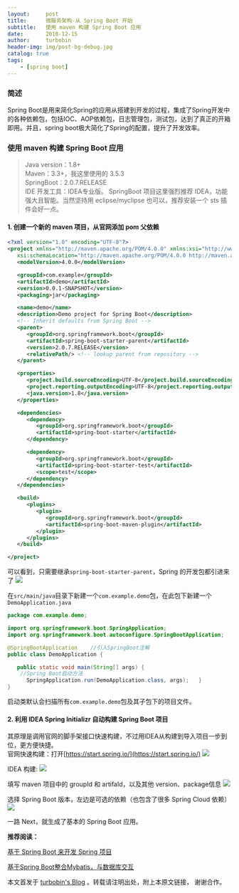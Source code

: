 ```yaml
---
layout:     post
title:      微服务架构-从 Spring Boot 开始
subtitle:   使用 maven 构建 Spring Boot 应用
date:       2018-12-15
author:     turbobin
header-img: img/post-bg-debug.jpg
catalog: true
tags:
    - [spring boot]
---
```


### 简述
Spring Boot是用来简化Spring的应用从搭建到开发的过程，集成了Spring开发中的各种依赖包，包括IOC、AOP依赖包，日志管理包，测试包，达到了真正的开箱即用。并且，spring boot极大简化了Spring的配置，提升了开发效率。

### 使用 maven 构建 Spring Boot 应用
>Java version：1.8+  
Maven：3.3+，我这里使用的 3.5.3  
SpringBoot：2.0.7.RELEASE  
IDE 开发工具：IDEA专业版。	SpringBoot 项目这里强烈推荐 IDEA，功能强大且智能。当然坚持用 eclipse/myclipse 也可以，推荐安装一个 sts 插件会好一点。

#### 1. 创建一个新的 maven 项目，从官网添加 pom 父依赖

```xml
<?xml version="1.0" encoding="UTF-8"?>
<project xmlns="http://maven.apache.org/POM/4.0.0" xmlns:xsi="http://www.w3.org/2001/XMLSchema-instance"
   xsi:schemaLocation="http://maven.apache.org/POM/4.0.0 http://maven.apache.org/xsd/maven-4.0.0.xsd">
   <modelVersion>4.0.0</modelVersion>

   <groupId>com.example</groupId>
   <artifactId>demo</artifactId>
   <version>0.0.1-SNAPSHOT</version>
   <packaging>jar</packaging>

   <name>demo</name>
   <description>Demo project for Spring Boot</description>
   <!-- Inherit defaults from Spring Boot -->
   <parent>
      <groupId>org.springframework.boot</groupId>
      <artifactId>spring-boot-starter-parent</artifactId>
      <version>2.0.7.RELEASE</version>
      <relativePath/> <!-- lookup parent from repository -->
   </parent>

   <properties>
      <project.build.sourceEncoding>UTF-8</project.build.sourceEncoding>
      <project.reporting.outputEncoding>UTF-8</project.reporting.outputEncoding>
      <java.version>1.8</java.version>
   </properties>

   <dependencies>
      <dependency>
         <groupId>org.springframework.boot</groupId>
         <artifactId>spring-boot-starter</artifactId>
      </dependency>

      <dependency>
         <groupId>org.springframework.boot</groupId>
         <artifactId>spring-boot-starter-test</artifactId>
         <scope>test</scope>
      </dependency>
   </dependencies>

   <build>
      <plugins>
         <plugin>
            <groupId>org.springframework.boot</groupId>
            <artifactId>spring-boot-maven-plugin</artifactId>
         </plugin>
      </plugins>
   </build>

</project>

```
可以看到，只需要继承`spring-boot-starter-parent`，Spring 的开发包都引进来了
![]({{site.url}}/img/java/springboot-01.png)

在`src/main/java`目录下新建一个`com.example.demo`包，在此包下新建一个`DemoApplication.java`

```java
package com.example.demo;

import org.springframework.boot.SpringApplication;
import org.springframework.boot.autoconfigure.SpringBootApplication;

@SpringBootApplication    //引入SpringBoot注解
public class DemoApplication {

   public static void main(String[] args) {
	//Spring Boot启动方法
      SpringApplication.run(DemoApplication.class, args);   }
}

```
启动类默认会扫描所有`com.example.demo`包及其子包下的项目文件。

#### 2.	利用 IDEA Spring Initializr 自动构建 Spring Boot 项目
其原理是调用官网的脚手架接口快速构建，不过用IDEA从构建到导入项目一步到位，更方便快捷。  
官网快速构建：打开[https://start.spring.io/](https://start.spring.io/)
![]({{site.url}}/img/java/springboot-02.png)

IDEA 构建:
![]({{site.url}}/img/java/springboot-03.png)

填写 maven 项目中的 groupId 和 artifaId，以及其他 version、package信息
![]({{site.url}}/img/java/springboot-04.png)

选择 Spring Boot 版本，左边是可选的依赖（也包含了很多 Spring Cloud 依赖）
![]({{site.url}}/img/java/springboot-05.png)

一路 Next，就生成了基本的 Spring Boot 应用。



**推荐阅读：**

[基于 Spring Boot 来开发 Spring 项目]({{site.url}}/2018/12/16/spring-with-springboot/)

[基于Spring Boot整合Mybatis，与数据库交互]({{site.url}}/2018/12/17/springboot-with-mybatis/)



本文首发于 [turbobin's Blog](https://turbobin.github.io/) 。转载请注明出处，附上本原文链接， 谢谢合作。